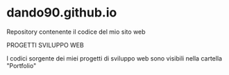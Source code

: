 # dando90.github.io

Repository contenente il codice del mio sito web

PROGETTI SVILUPPO WEB

I codici sorgente dei miei progetti di sviluppo web sono visibili nella cartella "Portfolio"

